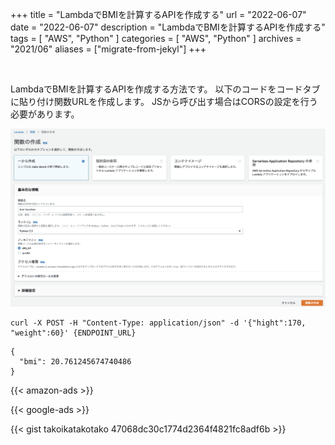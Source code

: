 +++
title =  "LambdaでBMIを計算するAPIを作成する"
url = "2022-06-07"
date = "2022-06-07"
description = "LambdaでBMIを計算するAPIを作成する"
tags = [
  "AWS",
  "Python"
]
categories = [
  "AWS",
  "Python"
]
archives = "2021/06"
aliases = ["migrate-from-jekyl"]
+++

<br>

LambdaでBMIを計算するAPIを作成する方法です。
以下のコードをコードタブに貼り付け関数URLを作成します。
JSから呼び出す場合はCORSの設定を行う必要があります。

![Preview](1.png)

```
curl -X POST -H "Content-Type: application/json" -d '{"hight":170, "weight":60}' {ENDPOINT_URL}
```

```
{
  "bmi": 20.761245674740486
}
```

<!-- Amazon Ads -->
{{< amazon-ads >}}

<!-- Google Ads -->
{{< google-ads >}}

{{< gist takoikatakotako 47068dc30c1774d2364f4821fc8adf6b >}}
